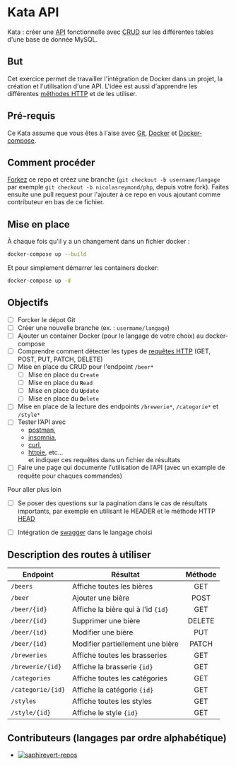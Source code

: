 # Kata API
Kata : créer une [API](https://github.com/OAI/OpenAPI-Specification)
fonctionnelle avec [CRUD](https://www.codecademy.com/articles/what-is-crud) sur
les différentes tables d'une base de donnée MySQL.

## But
Cet exercice permet de travailler l'intégration de Docker dans un projet, la
création et l'utilisation d'une API.
L'idée est aussi d'apprendre les différentes [méthodes
HTTP](https://developer.mozilla.org/fr/docs/Web/HTTP/M%C3%A9thode) et de les
utiliser.

## Pré-requis
Ce Kata assume que vous êtes à l'aise avec
[Git](https://git-scm.com/), [Docker](https://www.docker.com/) et
[Docker-compose](https://docs.docker.com/compose/).

## Comment procéder
[Forkez](https://github.com/epfl-dojo/kata-api/#fork-destination-box) ce repo et
créez une branche (`git checkout -b username/langage` par exemple `git checkout
-b nicolasreymond/php`, depuis votre fork). Faites ensuite une pull request pour
l'ajouter à ce repo en vous ajoutant comme contributeur en bas de ce fichier.

## Mise en place
À chaque fois qu'il y a un changement dans un fichier docker :
```bash
docker-compose up --build
```
Et pour simplement démarrer les containers docker:
```bash
docker-compose up -d
```

## Objectifs
- [ ] Forcker le dépot Git
- [ ] Créer une nouvelle branche (ex. : `usermame/langage`)
- [ ] Ajouter un container Docker (pour le langage de votre choix) 
  au docker-compose
- [ ] Comprendre comment détecter les types de [requêtes HTTP](https://developer.mozilla.org/fr/docs/Web/HTTP/M%C3%A9thode)
  (GET, POST, PUT, PATCH, DELETE)
- [ ] Mise en place du CRUD pour l'endpoint `/beer*`
   - [ ] Mise en place du **`C`**`reate`
   - [ ] Mise en place du **`R`**`ead`
   - [ ] Mise en place du **`U`**`pdate`
   - [ ] Mise en place du **`D`**`elete`
- [ ] Mise en place de la lecture des endpoints `/brewerie*`, `/categorie*` et `/style*`
- [ ] Tester l’API avec
  - [postman](https://www.postman.com/),
  - [insomnia](https://insomnia.rest), 
  - [curl](https://curl.haxx.se/), 
  - [httpie](https://httpie.org/), etc…  
  et indiquer ces requêtes dans un fichier de résultats
- [ ] Faire une page qui documente l'utilisation de l’API 
  (avec un example de requête pour chaques commandes)

Pour aller plus loin
- [ ] Se poser des questions sur la pagination dans le cas de résultats 
  importants, par exemple en utilisant le HEADER et le méthode HTTP 
  [HEAD](https://developer.mozilla.org/fr/docs/Web/HTTP/M%C3%A9thode/HEAD)
- [ ] Intégration de [swagger](https://swagger.io/tools/open-source/open-source-integrations/) 
  dans le langage choisi


## Description des routes à utiliser

| Endpoint         | Résultat                                | Méthode  |
|----------------- |-----------------------------------------|:--------:|
|`/beers`          | Affiche toutes les bières               | GET      |
|`/beer`           | Ajouter une bière                       | POST     |
|`/beer/{id}`      | Affiche la bière qui à l'id `{id}`      | GET      |
|`/beer/{id}`      | Supprimer une bière                     | DELETE   |
|`/beer/{id}`      | Modifier une bière                      | PUT      |
|`/beer/{id}`      | Modifier partiellement une bière        | PATCH    |
|`/breweries`      | Affiche toutes les brasseries           | GET      |
|`/brewerie/{id}`  | Affiche la brasserie `{id}`             | GET      |
|`/categories`     | Affiche toutes les catégories           | GET      |
|`/categorie/{id}` | Affiche la catégorie `{id}`             | GET      |
|`/styles`         | Affiche toutes les styles               | GET      |
|`/style/{id}`     | Affiche le style `{id}`                 | GET      |


## Contributeurs (langages par ordre alphabétique)

  - [![saphirevert-repos][saphirevert-shield]][saphirevert-url]

[saphirevert-shield]: https://badgen.net/badge/Github/SaphireVert/green?icon=https://svgshare.com/i/Srf.svg
[saphirevert-url]: https://github.com/saphirevert/

